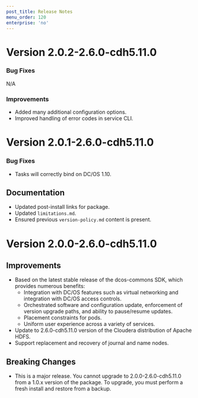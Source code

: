 ```yaml
---
post_title: Release Notes
menu_order: 120
enterprise: 'no'
---
```


# Version 2.0.2-2.6.0-cdh5.11.0

### Bug Fixes
N/A

### Improvements

* Added many additional configuration options.
* Improved handling of error codes in service CLI.

# Version  2.0.1-2.6.0-cdh5.11.0

### Bug Fixes
* Tasks will correctly bind on DC/OS 1.10.

## Documentation
* Updated post-install links for package.
* Updated `limitations.md`.
* Ensured previous `version-policy.md` content is present.

# Version 2.0.0-2.6.0-cdh5.11.0

## Improvements
- Based on the latest stable release of the dcos-commons SDK, which provides numerous benefits:
  - Integration with DC/OS features such as virtual networking and integration with DC/OS access controls.
  - Orchestrated software and configuration update, enforcement of version upgrade paths, and ability to pause/resume updates.
  - Placement constraints for pods.
  - Uniform user experience across a variety of services.
- Update to 2.6.0-cdh5.11.0 version of the Cloudera distribution of Apache HDFS.
- Support replacement and recovery of journal and name nodes.

## Breaking Changes
- This is a major release.  You cannot upgrade to 2.0.0-2.6.0-cdh5.11.0 from a 1.0.x version of the package.  To upgrade, you must perform a fresh install and restore from a backup.
